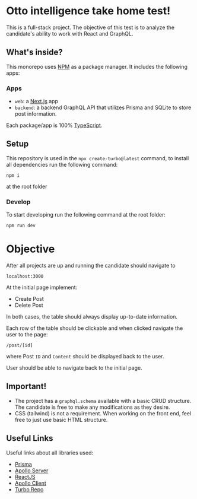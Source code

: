 # Otto intelligence take home test!

This is a full-stack project. The objective of this test is to analyze the candidate's ability to work with React and GraphQL.

## What's inside?

This monorepo uses [NPM](https://www.npmjs.com/) as a package manager. It includes the following apps:

### Apps

- `web`: a [Next.js](https://nextjs.org) app
- `backend`: a backend GraphQL API that utilizes Prisma and SQLite to store post information.

Each package/app is 100% [TypeScript](https://www.typescriptlang.org/).

## Setup

This repository is used in the `npx create-turbo@latest` command, to install all dependencies run the following command:

```
npm i
```

at the root folder

### Develop

To start developing run the following command at the root folder:

```
npm run dev
```

# Objective

After all projects are up and running the candidate should navigate to

```
localhost:3000
```

At the initial page implement:

- Create Post
- Delete Post

In both cases, the table should always display up-to-date information.

Each row of the table should be clickable and when clicked navigate the user to the page:

```
/post/[id]
```

where Post `ID` and `Content` should be displayed back to the user.

User should be able to navigate back to the initial page.

## Important!

- The project has a `graphql.schema` available with a basic CRUD structure. The candidate is free to make any modifications as they desire.
- CSS (tailwind) is not a requirement. When working on the front end, feel free to just use basic HTML structure.

## Useful Links

Useful links about all libraries used:

- [Prisma](https://www.prisma.io/docs/)
- [Apollo Server](https://www.apollographql.com/docs/apollo-server/data/resolvers)
- [ReactJS](https://reactjs.org/docs/getting-started.html)
- [Apollo Client](https://www.apollographql.com/docs/react/data/queries)
- [Turbo Repo](https://turborepo.org/)
